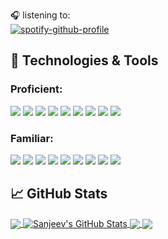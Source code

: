 🎧 listening to: <br></samp>
[![spotify-github-profile](https://spotify-github-profile.vercel.app/api/view?uid=a0mlfz3rt5z8c728j7v2maav6&cover_image=true&theme=novatorem)](https://github.com/kittinan/spotify-github-profile) <br>


## 🔧 Technologies & Tools
### Proficient:
![](https://img.shields.io/badge/Code-C++-informational?style=flat&logo=cplusplus&logoColor=white&color=%2300599C)
![](https://img.shields.io/badge/Code-Python-informational?style=flat&logo=python&logoColor=ffdd54&color=3670A0)
![](https://img.shields.io/badge/Code-Java-informational?style=flat&logo=java&logoColor=white&color=%23ED8B00)
![](https://img.shields.io/badge/Version_Control-Git-informational?style=flat&logo=git&logoColor=white&color=%23F05033)
![](https://img.shields.io/badge/Database-MySQL-informational?style=flat&logo=mysql&logoColor=white&color=%2300f)
![](https://img.shields.io/badge/Database-SQLite-informational?style=flat&logo=sqlite&logoColor=white&color=%2307405e)
![](https://img.shields.io/badge/OS-Linux-informational?style=flat&logo=linux&logoColor=black&color=FCC624)
![](https://img.shields.io/badge/OS-Windows-informational?style=flat&logo=windows&logoColor=white&color=0078D6)
![](https://img.shields.io/badge/Editor-VS_Code-informational?style=flat&logo=vscode&logoColor=white&color=0078d7)


### Familiar:
![](https://img.shields.io/badge/Code-Golang-informational?style=flat&logo=go&logoColor=blue&color=white)
![](https://img.shields.io/badge/Code-JavaScript-informational?style=flat&logo=javascript&logoColor=%23F7DF1E&color=%23323330)
![](https://img.shields.io/badge/Framework-Django-informational?style=flat&logo=django&logoColor=white&color=%23092E20)
![](https://img.shields.io/badge/Framework-React-informational?style=flat&logo=react&logoColor=%2361DAFB&color=%2320232a)
![](https://img.shields.io/badge/Database-MongoDB-informational?style=flat&logo=mongodb&logoColor=white&color=%234ea94b)
![](https://img.shields.io/badge/Database-Redis-informational?style=flat&logo=redis&logoColor=red&color=red)
![](https://img.shields.io/badge/ML-TensorFlow-informational?style=flat&logo=tensorflow&logoColor=white&color=%23FF6F00)
![](https://img.shields.io/badge/IDE-Android_Studio-informational?style=flat&logo=android&logoColor=white&color=3DDC84)
![](https://img.shields.io/badge/Other-Arduino-informational?style=flat&logo=arduino&logoColor=white&color=00979D)

## &#x1f4c8; GitHub Stats

<a href="https://github.com/solarcreature/solarcreature">
  <img align="center" src="https://github-readme-stats.vercel.app/api/top-langs/?username=solarcreature&hide=html,tex&title_color=ffffff&text_color=c9cacc&icon_color=2bbc8a&bg_color=1d1f21&langs_count=3" />
</a>
<a href="https://github.com/solarcreature/solarcreature">
  <img align="center" src="https://github-readme-stats.vercel.app/api?username=solarcreature&show_icons=true&line_height=27&count_private=true&title_color=ffffff&text_color=c9cacc&icon_color=2bbc8a&bg_color=1d1f21" alt="Sanjeev's GitHub Stats" />
</a>

<a href="https://github.com/solarcreature/SentiChat">
  <img align="center" src="https://github-readme-stats.vercel.app/api/pin/?username=solarcreature&repo=SentiChat&title_color=ffffff&text_color=c9cacc&icon_color=2bbc8a&bg_color=1d1f21" />
</a>


<a href="https://github.com/solarcreature/social-distribution">
  <img align="center" src="https://github-readme-stats.vercel.app/api/pin/?username=solarcreature&repo=social-distribution&title_color=ffffff&text_color=c9cacc&icon_color=2bbc8a&bg_color=1d1f21" />
</a>  


